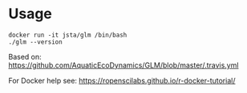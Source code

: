 
# Usage

```
docker run -it jsta/glm /bin/bash
./glm --version
```

Based on: https://github.com/AquaticEcoDynamics/GLM/blob/master/.travis.yml

For Docker help see: https://ropenscilabs.github.io/r-docker-tutorial/
